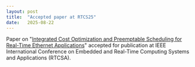 ```yaml
---
layout: post
title:  "Accepted paper at RTCS25"
date:   2025-08-22
---
```


<p class="intro"><span class="dropcap">P</span>aper on "<a href="https://ieeexplore.ieee.org/document/11153135">Integrated Cost Optimization and Preemptable Scheduling for Real-Time Ethernet Applications</a>" accepted for publication at IEEE International Conference on Embedded and Real-Time Computing Systems and Applications (RTCSA).</p>

 